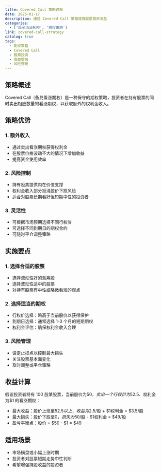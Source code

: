 ```yaml
---
title: Covered Call 策略详解
date: 2025-01-17
description: 通过 Covered Call 策略增强股票投资收益
categories:
  - ['现金流乌托邦', '期权策略']
link: covered-call-strategy
catalog: true
tags:
  - 期权策略
  - Covered Call
  - 股票投资
  - 收益增强
  - 风险管理
---
```


## 策略概述

Covered Call（备兑看涨期权）是一种保守的期权策略，投资者在持有股票的同时卖出相应数量的看涨期权，以获取额外的权利金收入。

## 策略优势

### 1. 额外收入

- 通过卖出看涨期权获得权利金
- 在股票价格波动不大的情况下增加收益
- 提高资金使用效率

### 2. 风险控制

- 持有股票提供内在价值支撑
- 权利金收入部分抵消股价下跌风险
- 适合对股票长期看好但短期中性的投资者

### 3. 灵活性

- 可根据市场预期选择不同行权价
- 可选择不同到期日的期权合约
- 可随时平仓调整策略

## 实施要点

### 1. 选择合适的股票

- 选择流动性好的蓝筹股
- 选择波动性适中的股票
- 对持有股票有中性或略微看涨的观点

### 2. 选择适当的期权

- 行权价选择：略高于当前股价以获得保护
- 到期日选择：通常选择 1-3 个月的短期期权
- 权利金评估：确保权利金收入合理

### 3. 风险管理

- 设定止损点以控制最大损失
- 关注股票基本面变化
- 及时调整或平仓策略

## 收益计算

假设投资者持有 100 股某股票，当前股价为$50，卖出一个行权价为$52.5、权利金为$1 的看涨期权：

- 最大收益：股价上涨至$52.5以上，收益为$2.5/股 + $1权利金 = $3.5/股
- 最大损失：股价下跌至$0，损失为$50/股 - $1权利金 = $49/股
- 盈亏平衡点：股价 = $50 - $1 = $49

## 适用场景

- 市场横盘或小幅上涨时期
- 投资者对股票短期走势中性判断
- 希望增强持股收益的投资者
